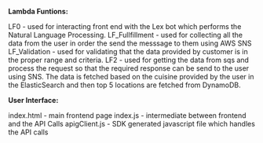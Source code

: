 **Lambda Funtions:**

LF0 - used for interacting front end with the Lex bot which performs the Natural Language Processing.
LF_Fullfillment - used for collecting all the data from the user in order the send the messsage to them using AWS SNS
LF_Validation - used for validating that the data provided by customer is in the proper range and criteria.
LF2 - used for getting the data from sqs and process the request so that the required response can be send to the user using SNS. The data is fetched based on the cuisine provided by the user in the ElasticSearch and then top 5 locations are fetched from DynamoDB.

**User Interface:**

index.html - main frontend page
index.js - intermediate between frontend and the API Calls
apigClient.js - SDK generated javascript file which handles the API calls
